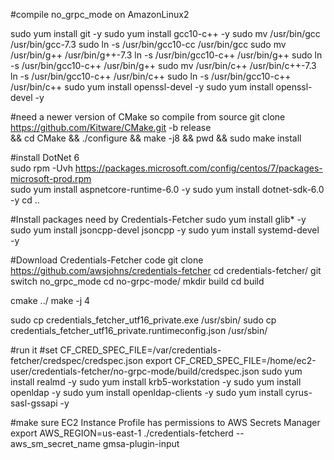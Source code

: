 #compile no_grpc_mode on AmazonLinux2

  sudo yum install git -y
  sudo yum install gcc10-c++ -y
  sudo mv /usr/bin/gcc /usr/bin/gcc-7.3
  sudo ln -s /usr/bin/gcc10-cc /usr/bin/gcc
  sudo mv /usr/bin/g++ /usr/bin/g++-7.3
  ln -s /usr/bin/gcc10-c++ /usr/bin/g++
  sudo ln -s /usr/bin/gcc10-c++ /usr/bin/g++
  sudo mv /usr/bin/c++ /usr/bin/c++-7.3
  ln -s /usr/bin/gcc10-c++ /usr/bin/c++
  sudo ln -s /usr/bin/gcc10-c++ /usr/bin/c++
  sudo yum install openssl-devel -y
  sudo yum install openssl-devel -y
  
  #need a newer version of CMake so compile from source
  git clone https://github.com/Kitware/CMake.git -b release \
    && cd CMake && ./configure && make -j8 &&  pwd && sudo make install
  
  #install DotNet 6  
  sudo rpm -Uvh https://packages.microsoft.com/config/centos/7/packages-microsoft-prod.rpm  
  sudo yum install aspnetcore-runtime-6.0 -y
  sudo yum install dotnet-sdk-6.0 -y
  cd ..
  
  #Install packages need by Credentials-Fetcher
  sudo yum install glib* -y
  sudo yum install jsoncpp-devel jsoncpp -y
  sudo yum install systemd-devel -y
 
  #Download Credentials-Fetcher code
  git clone https://github.com/awsjohns/credentials-fetcher
  cd credentials-fetcher/
  git switch no_grpc_mode
  cd no-grpc-mode/
  mkdir build
  cd build
   
  cmake ../
  make -j 4

  sudo cp credentials_fetcher_utf16_private.exe /usr/sbin/
  sudo cp credentials_fetcher_utf16_private.runtimeconfig.json /usr/sbin/
  
  #run it
  #set CF_CRED_SPEC_FILE=/var/credentials-fetcher/credspec/credspec.json
  export CF_CRED_SPEC_FILE=/home/ec2-user/credentials-fetcher/no-grpc-mode/build/credspec.json
  sudo yum install realmd -y
  sudo yum install krb5-workstation -y
  sudo yum install openldap -y
  sudo yum install openldap-clients -y
  sudo yum install cyrus-sasl-gssapi -y
  
  
  #make sure EC2 Instance Profile has permissions to AWS Secrets Manager
  export AWS_REGION=us-east-1
 ./credentials-fetcherd --aws_sm_secret_name gmsa-plugin-input
